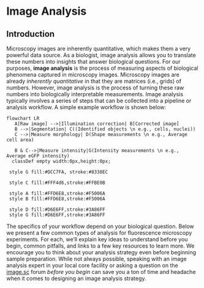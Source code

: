# Image Analysis

## Introduction

Microscopy images are inherently quantitative, which makes them a very powerful data source. As a biologist, image analysis allows you to translate these numbers into insights that answer biological questions. For our purposes, **image analysis** is the process of measuring aspects of biological phenomena captured in microscopy images. Microscopy images are already _inherently quantitative_ in that they are matrices (i.e., grids) of numbers. However, image analysis is the process of turning these raw numbers into biologically interpretable measurements. Image analysis typically involves a series of steps that can be collected into a pipeline or analysis workflow. A simple example workflow is shown below:

```{mermaid}
flowchart LR
   A[Raw image] -->|Illumination correction| B[Corrected image]
   B -->|Segmentation| C((Identified objects \n e.g., cells, nuclei))
   C -->|Measure morphology| D(Shape measurements \n e.g., Average cell area)

   B & C-->|Measure intensity|G(Intensity measurements \n e.g., Average eGFP intensity)
  classDef empty width:0px,height:0px;

 style G fill:#DCC7FA, stroke:#8338EC

 style C fill:#FFF4d6,stroke:#FFBE0B

 style A fill:#FFD6E8,stroke:#F5006A
 style B fill:#FFD6E8,stroke:#F5006A

 style D fill:#D6E6FF,stroke:#3A86FF
 style G fill:#D6E6FF,stroke:#3A86FF
```
The specifics of your workflow depend on your biological question. Below we present a few common types of analysis for fluorescence microscopy experiments. For each, we’ll explain key ideas to understand before you begin, common pitfalls, and links to a few key resources to learn more. We encourage you to think about your analysis strategy even before beginning sample preparation. While not always possible, speaking with an image analysis expert in your local core facility or asking a question on the [image.sc](image.sc) forum _before you begin_ can save you a ton of time and headache when it comes to designing an image analysis strategy.

